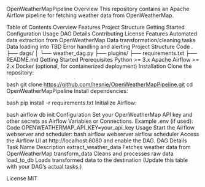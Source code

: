 OpenWeatherMapPipeline
Overview
This repository contains an Apache Airflow pipeline for fetching weather data from OpenWeatherMap.

Table of Contents
Overview
Features
Project Structure
Getting Started
Configuration
Usage
DAG Details
Contributing
License
Features
 Automated data extraction from OpenWeatherMap
 Data transformation/cleaning tasks
 Data loading into TBD
 Error handling and alerting
Project Structure
Code
.
├── dags/
│   └── weather_dag.py
├── plugins/
├── requirements.txt
├── README.md
Getting Started
Prerequisites
Python >= 3.x
Apache Airflow >= 2.x
Docker (optional, for containerized deployment)
Installation
Clone the repository:

bash
git clone https://github.com/hesnie/OpenWeatherMapPipeline.git
cd OpenWeatherMapPipeline
Install dependencies:

bash
pip install -r requirements.txt
Initialize Airflow:

bash
airflow db init
Configuration
Set your OpenWeatherMap API key and other secrets as Airflow Variables or Connections.
Example .env (if used):
Code
OPENWEATHERMAP_API_KEY=your_api_key
Usage
Start the Airflow webserver and scheduler:
bash
airflow webserver
airflow scheduler
Access the Airflow UI at http://localhost:8080 and enable the DAG.
DAG Details
Task Name	Description
extract_weather_data	Fetches weather data from OpenWeatherMap
transform_data	Cleans and processes raw data
load_to_db	Loads transformed data to the destination
(Update this table with your DAG’s actual tasks.)

License
MIT
